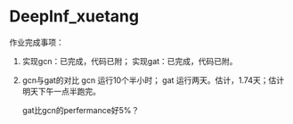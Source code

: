 # DeepInf_xuetang

作业完成事项：
1. 实现gcn：已完成，代码已附；
   实现gat：已完成，代码已附。
2. gcn与gat的对比
   gcn 运行10个半小时；
   gat 运行两天。估计，1.74天；估计明天下午一点半跑完。
   
   gat比gcn的perfermance好5%？
